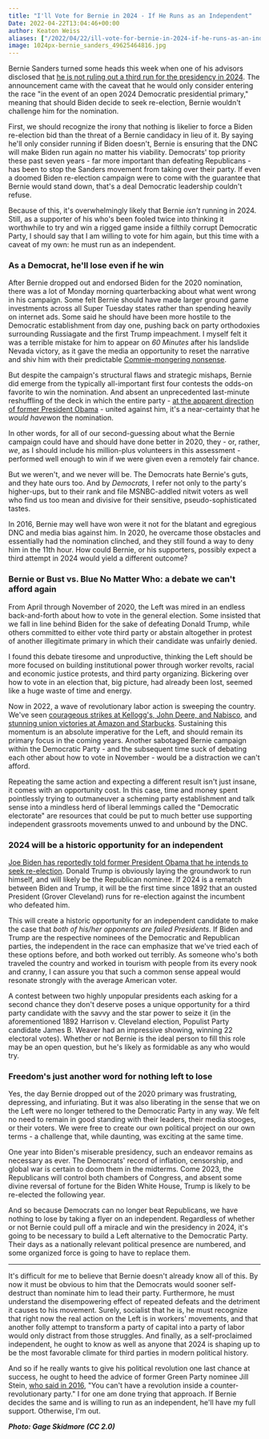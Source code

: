 ```yaml
---
title: "I'll Vote for Bernie in 2024 - If He Runs as an Independent"
Date: 2022-04-22T13:04:46+00:00
author: Keaton Weiss
aliases: ["/2022/04/22/ill-vote-for-bernie-in-2024-if-he-runs-as-an-independent"]
image: 1024px-bernie_sanders_49625464816.jpg
---
```


Bernie Sanders turned some heads this week when one of his advisors disclosed that [he is not ruling out a third run for the presidency in 2024](https://www.washingtonpost.com/politics/2022/04/20/sanders-president-2024/). The announcement came with the caveat that he would only consider entering the race "in the event of an open 2024 Democratic presidential primary," meaning that should Biden decide to seek re-election, Bernie wouldn't challenge him for the nomination.

First, we should recognize the irony that nothing is likelier to force a Biden re-election bid than the threat of a Bernie candidacy in lieu of it. By saying he'll only consider running if Biden doesn't, Bernie is ensuring that the DNC will make Biden run again no matter his viability. Democrats' top priority these past seven years - far more important than defeating Republicans - has been to stop the Sanders movement from taking over their party. If even a doomed Biden re-election campaign were to come with the guarantee that Bernie would stand down, that's a deal Democratic leadership couldn't refuse.

Because of this, it's overwhelmingly likely that Bernie *isn't* running in 2024. Still, as a supporter of his who's been fooled twice into thinking it worthwhile to try and win a rigged game inside a filthily corrupt Democratic Party, I should say that I am willing to vote for him again, but this time with a caveat of my own: he must run as an independent.

### As a Democrat, he'll lose even if he win

After Bernie dropped out and endorsed Biden for the 2020 nomination, there was a lot of Monday morning quarterbacking about what went wrong in his campaign. Some felt Bernie should have made larger ground game investments across all Super Tuesday states rather than spending heavily on internet ads. Some said he should have been more hostile to the Democratic establishment from day one, pushing back on party orthodoxies surrounding Russiagate and the first Trump impeachment. I myself felt it was a terrible mistake for him to appear on *60 Minutes* after his landslide Nevada victory, as it gave the media an opportunity to reset the narrative and shiv him with their predictable [Commie-mongering nonsense](https://www.vox.com/2020/2/24/21147388/bernie-sanders-cuba-60-minutes-nicaragua).

But despite the campaign's structural flaws and strategic mishaps, Bernie did emerge from the typically all-important first four contests the odds-on favorite to win the nomination. And absent an unprecedented last-minute reshuffling of the deck in which the entire party - [at the apparent direction of former President Obama](https://www.nbcnews.com/politics/2020-election/looking-obama-s-hidden-hand-candidate-coalescing-around-biden-n1147471) - united against him, it's a near-certainty that he *would have*won the nomination.

In other words, for all of our second-guessing about what the Bernie campaign could have and should have done better in 2020, they - or, rather, *we*, as I should include his million-plus volunteers in this assessment - performed well enough to win if we were given even a remotely fair chance.

But we weren't, and we never will be. The Democrats hate Bernie's guts, and they hate ours too. And by *Democrats,* I refer not only to the party's higher-ups, but to their rank and file MSNBC-addled nitwit voters as well who find us too mean and divisive for their sensitive, pseudo-sophisticated tastes.

In 2016, Bernie may well have won were it not for the blatant and egregious DNC and media bias against him. In 2020, he overcame those obstacles and essentially had the nomination clinched, and they still found a way to deny him in the 11th hour. How could Bernie, or his supporters, possibly expect a third attempt in 2024 would yield a different outcome?

### Bernie or Bust vs. Blue No Matter Who: a debate we can't afford again

From April through November of 2020, the Left was mired in an endless back-and-forth about how to vote in the general election. Some insisted that we fall in line behind Biden for the sake of defeating Donald Trump, while others committed to either vote third party or abstain altogether in protest of another illegitimate primary in which their candidate was unfairly denied.

I found this debate tiresome and unproductive, thinking the Left should be more focused on building institutional power through worker revolts, racial and economic justice protests, and third party organizing. Bickering over how to vote in an election that, big picture, had already been lost, seemed like a huge waste of time and energy.

Now in 2022, a wave of revolutionary labor action is sweeping the country. We've seen [courageous strikes at Kellogg's, John Deere, and Nabisco](https://www.wbur.org/onpoint/2021/12/21/from-kelloggs-to-starbucks-inside-the-growing-union-movement), and [stunning union victories at Amazon and Starbucks](https://businessjournaldaily.com/commentary-amazon-starbucks-and-the-sparking-of-a-new-american-union-movement/). Sustaining this momentum is an absolute imperative for the Left, and should remain its primary focus in the coming years. Another sabotaged Bernie campaign within the Democratic Party - and the subsequent time suck of debating each other about how to vote in November - would be a distraction we can't afford.

Repeating the same action and expecting a different result isn't just insane, it comes with an opportunity cost. In this case, time and money spent pointlessly trying to outmaneuver a scheming party establishment and talk sense into a mindless herd of liberal lemmings called the "Democratic electorate" are resources that could be put to much better use supporting independent grassroots movements unwed to and unbound by the DNC.

### 2024 will be a historic opportunity for an independent

[Joe Biden has reportedly told former President Obama that he intends to seek re-election](https://thehill.com/news/administration/3272281-biden-has-told-obama-hes-running-again/). Donald Trump is obviously laying the groundwork to run himself, and will likely be the Republican nominee. If 2024 is a rematch between Biden and Trump, it will be the first time since 1892 that an ousted President (Grover Cleveland) runs for re-election against the incumbent who defeated him.

This will create a historic opportunity for an independent candidate to make the case that *both of his/her opponents are failed Presidents*. If Biden and Trump are the respective nominees of the Democratic and Republican parties, the independent in the race can emphasize that we've tried each of these options before, and both worked out terribly. As someone who's both traveled the country and worked in tourism with people from its every nook and cranny, I can assure you that such a common sense appeal would resonate strongly with the average American voter.

A contest between two highly unpopular presidents each asking for a second chance they don't deserve poses a unique opportunity for a third party candidate with the savvy and the star power to seize it (in the aforementioned 1892 Harrison v. Cleveland election, Populist Party candidate James B. Weaver had an impressive showing, winning 22 electoral votes). Whether or not Bernie is the ideal person to fill this role may be an open question, but he's likely as formidable as any who would try.

### Freedom's just another word for nothing left to lose

Yes, the day Bernie dropped out of the 2020 primary was frustrating, depressing, and infuriating. But it was also liberating in the sense that we on the Left were no longer tethered to the Democratic Party in any way. We felt no need to remain in good standing with their leaders, their media stooges, or their voters. We were free to create our own political project on our own terms - a challenge that, while daunting, was exciting at the same time.

One year into Biden's miserable presidency, such an endeavor remains as necessary as ever. The Democrats' record of inflation, censorship, and global war is certain to doom them in the midterms. Come 2023, the Republicans will control both chambers of Congress, and absent some divine reversal of fortune for the Biden White House, Trump is likely to be re-elected the following year.

And so because Democrats can no longer beat Republicans, we have nothing to lose by taking a flyer on an independent. Regardless of whether or not Bernie could pull off a miracle and win the presidency in 2024, it's going to be necessary to build a Left alternative to the Democratic Party. Their days as a nationally relevant political presence are numbered, and some organized force is going to have to replace them.

---

It's difficult for me to believe that Bernie doesn't already know all of this. By now it must be obvious to him that the Democrats would sooner self-destruct than nominate him to lead their party. Furthermore, he must understand the disempowering effect of repeated defeats and the detriment it causes to his movement. Surely, socialist that he is, he must recognize that right now the real action on the Left is in workers' movements, and that another folly attempt to transform a party of capital into a party of labor would only distract from those struggles. And finally, as a self-proclaimed independent, he ought to know as well as anyone that 2024 is shaping up to be the most favorable climate for third parties in modern political history.

And so if he really wants to give his political revolution one last chance at success, he ought to heed the advice of former Green Party nominee Jill Stein, [who said in 2016](https://twitter.com/drjillstein/status/780422107398344705), "You can't have a revolution inside a counter-revolutionary party." I for one am done trying that approach. If Bernie decides the same and is willing to run as an independent, he'll have my full support. Otherwise, I'm out.

***Photo: Gage Skidmore (CC 2.0)***
